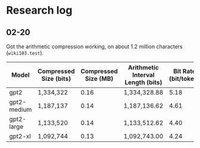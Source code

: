 # Research log

## 02-20

Got the arithmetic compression working, on about 1.2 million characters (`wiki103.test`).

| Model       | Compressed Size (bits) | Compressed Size (MB) | Arithmetic Interval Length (bits) | Bit Rate (bit/token) | Bit Rate (bit/char) |
| ----------- | ---------------------- | -------------------- | --------------------------------- | -------------------- | ------------------- |
| gpt2        | 1,334,322              | 0.16                 | 1,334,328.88                      | 5.18                 | 1.10                |
| gpt2-medium | 1,187,137              | 0.14                 | 1,187,136.62                      | 4.61                 | 0.98                |
| gpt2-large  | 1,133,520              | 0.14                 | 1,133,512.62                      | 4.40                 | 0.93                |
| gpt2-xl     | 1,092,744              | 0.13                 | 1,092,743.00                      | 4.24                 | 0.90                |

